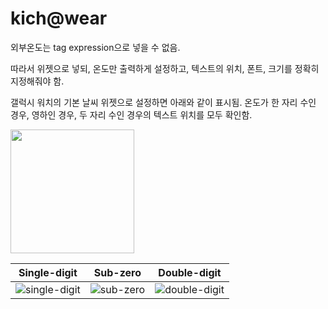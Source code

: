 # kich@wear

외부온도는 tag expression으로 넣을 수 없음. 

따라서 위젯으로 넣되, 온도만 출력하게 설정하고, 텍스트의 위치, 폰트, 크기를 정확히 지정해줘야 함. 

갤럭시 워치의 기본 날씨 위젯으로 설정하면 아래와 같이 표시됨. 온도가 한 자리 수인 경우, 영하인 경우, 두 자리 수인 경우의 텍스트 위치를 모두 확인함.  

<img src="https://user-images.githubusercontent.com/93939472/219828936-fd98f731-20a1-48ef-bd02-fe65cb5ea8f6.png" width="198">

| Single-digit | Sub-zero | Double-digit |
| --- | --- | --- |
| ![single-digit](https://user-images.githubusercontent.com/93939472/219828937-8d91ab38-15e7-4138-b7a5-e3af787ae75f.png) | ![sub-zero](https://user-images.githubusercontent.com/93939472/219828938-52708483-a029-4fd5-bf66-d004dc68098f.png) | ![double-digit](https://user-images.githubusercontent.com/93939472/219828940-51de77b1-a6ee-4d60-952d-97b64499daaf.png) |




